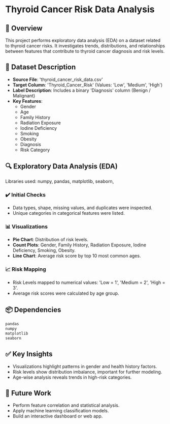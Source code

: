 # Thyroid Cancer Risk Data Analysis

## 📂 Overview
This project performs exploratory data analysis (EDA) on a dataset related to thyroid cancer risks. It investigates trends, distributions, and relationships between features that contribute to thyroid cancer diagnosis and risk levels.

## 📄 Dataset Description
- **Source File**: 'thyroid_cancer_risk_data.csv'
- **Target Column**: 'Thyroid_Cancer_Risk' (Values: 'Low', 'Medium', 'High')
- **Label Description**: Includes a binary 'Diagnosis' column (Benign / Malignant)
- **Key Features**:
  - Gender
  - Age
  - Family History
  - Radiation Exposure
  - Iodine Deficiency
  - Smoking
  - Obesity
  - Diagnosis
  - Risk Category

## 🔍 Exploratory Data Analysis (EDA)
Libraries used: numpy, pandas, matplotlib, seaborn, 

### ✔️ Initial Checks
- Data types, shape, missing values, and duplicates were inspected.
- Unique categories in categorical features were listed.

### 📊 Visualizations
- **Pie Chart**: Distribution of risk levels.
- **Count Plots**: Gender, Family History, Radiation Exposure, Iodine Deficiency, Smoking, Obesity.
- **Line Chart**: Average risk score by top 10 most common ages.

### 📈 Risk Mapping
- Risk Levels mapped to numerical values: 'Low = 1', 'Medium = 2', 'High = 3'.
- Average risk scores were calculated by age group.

## 📦 Dependencies
```bash
pandas
numpy
matplotlib
seaborn
```

## ✅ Key Insights
- Visualizations highlight patterns in gender and health history factors.
- Risk levels show distribution imbalance, important for further modeling.
- Age-wise analysis reveals trends in high-risk categories.

## 🚀 Future Work
- Perform feature correlation and statistical analysis.
- Apply machine learning classification models.
- Build an interactive dashboard or web app.


